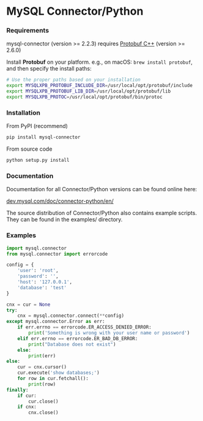 MySQL Connector/Python
====

### Requirements

mysql-connector (version >= 2.2.3) requires [Protobuf C++](https://developers.google.com/protocol-buffers/docs/downloads) (version >= 2.6.0)

Install **Protobuf** on your platform. e.g., on macOS: `brew install protobuf`, and then specify the install paths:
```bash
# Use the proper paths based on your installation
export MYSQLXPB_PROTOBUF_INCLUDE_DIR=/usr/local/opt/protobuf/include
export MYSQLXPB_PROTOBUF_LIB_DIR=/usr/local/opt/protobuf/lib
export MYSQLXPB_PROTOC=/usr/local/opt/protobuf/bin/protoc
```

### Installation

From PyPI (recommend)
```bash
pip install mysql-connector
```

From source code
```bash
python setup.py install
```

### Documentation

Documentation for all Connector/Python versions can be found online here:

[dev.mysql.com/doc/connector-python/en/](http://dev.mysql.com/doc/connector-python/en/)

The source distribution of Connector/Python also contains example scripts. They can be found in the examples/ directory.

### Examples

```python
import mysql.connector
from mysql.connector import errorcode

config = {
    'user': 'root',
    'password': '',
    'host': '127.0.0.1',
    'database': 'test'
}

cnx = cur = None
try:
    cnx = mysql.connector.connect(**config)
except mysql.connector.Error as err:
    if err.errno == errorcode.ER_ACCESS_DENIED_ERROR:
        print('Something is wrong with your user name or password')
    elif err.errno == errorcode.ER_BAD_DB_ERROR:
        print("Database does not exist")
    else:
        print(err)
else:
    cur = cnx.cursor()
    cur.execute('show databases;')
    for row in cur.fetchall():
        print(row)
finally:
    if cur:
        cur.close()
    if cnx:
        cnx.close()
```
